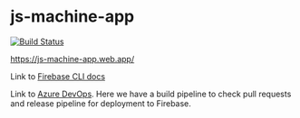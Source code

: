 # js-machine-app

[![Build Status](https://vsrm.dev.azure.com/jsmachineteam/_apis/public/Release/badge/ad2851f3-4ffc-403c-a1bc-1af9ecf2cd08/1/1)](https://dev.azure.com/jsmachineteam/js-machine-app/_release?view=mine&definitionId=1)

https://js-machine-app.web.app/

Link to [Firebase CLI docs](https://firebase.google.com/docs/cli/)

Link to [Azure DevOps](https://dev.azure.com/jsmachineteam/js-machine-app/_build). Here we have a build pipeline to check pull requests and release pipeline for deployment to Firebase.
